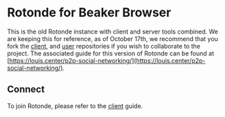 # Rotonde for Beaker Browser

This is the old Rotonde instance with client and server tools combined. We are keeping this for reference, as of October 17th, we recommend that you fork the [client](https://github.com/Rotonde/client), and [user](https://github.com/Rotonde/user) repositories if you wish to collaborate to the project. The associated guide for this version of Rotonde can be found at [https://louis.center/p2p-social-networking/](https://louis.center/p2p-social-networking/).

## Connect

To join Rotonde, please refer to the [client](https://github.com/Rotonde/client) guide.
